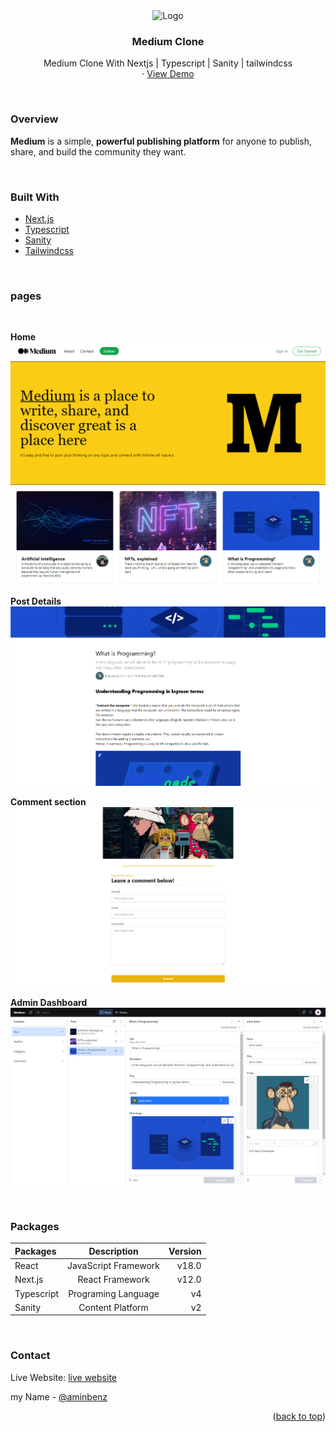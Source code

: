 <div id="top"></div>
<!-- PROJECT LOGO -->

<div align="center">
    <img src="https://cdn-icons-png.flaticon.com/512/5968/5968885.png"  alt="Logo" width="80" height="80">
  <h3 align="center">Medium Clone</h3>

  <p align="center">
    Medium Clone With Nextjs | Typescript | Sanity | tailwindcss
    <br />
    ·
    <a href="https://mediumm.vercel.app">View Demo</a>
  </p>
  <!-- thumbnail -->
  <!-- <img src="https://i.ibb.co/2yQ3yJK/smartmockups-l4bgamyg.jpg"> -->
</div>

<br/>

### Overview

**Medium** is a simple, **powerful publishing platform** for anyone to publish, share, and build the community they want.

<br>

### Built With

<!-- To build this app  were used latest technologies -->

- [Next.js][next]
- [Typescript][ts]
- [Sanity][sanity]
- [Tailwindcss][tailwindcss]

<br/>

### pages

<br/>

**Home**
![meduim][home]

**Post Details**
![meduim][post-details]

**Comment section**
![meduim][comment-section]

**Admin Dashboard**
![meduim][admin-dashboard]

<br/>

### Packages

| Packages   |     Description      | Version |
| :--------- | :------------------: | ------: |
| React      | JavaScript Framework |   v18.0 |
| Next.js    |   React Framework    |   v12.0 |
| Typescript | Programing Language  |      v4 |
| Sanity     |   Content Platform   |      v2 |

<br/>

### Contact

Live Website: [live website][live-website]

my Name - [@aminbenz][me]

<p align="right">(<a href="#top">back to top</a>)</p>

<!-- brand -->

[brand-name]: meduim-clone
[brand-logo]: changeme 'brand logo'

<!-- links -->

[source-code]: https://github.com/aminbenz/meduim-clone
[live-website]: https://mediumm.vercel.app/
[me]: https://aminbenz.vercel.app/

<!-- pages -->

[home]: /poroject/pages/home.png 'Home Page'
[admin-dashboard]: /poroject/pages/admin-dashboard.png 'admin dashboard'
[post-details]: /poroject/pages/post-details.png 'post-details page'
[comment-section]: /poroject/pages/comment-section.png 'comment-section'

<!-- TECK -->

[stripe]: https://stripe.com/
[mongodb]: https://www.mongodb.com/
[mysql]: https://www.mysql.com/
[mongoose]: https://mongoosejs.com/
[express]: https://expressjs.com/
[node]: https://nodejs.org/
[ts]: https://www.typescriptlang.org/
[redux]: https://redux.js.org/
[next]: https://nextjs.org/
[react]: https://reactjs.org/
[js]: https://developer.mozilla.org/en-US/docs/Web/JavaScript
[framermotion]: https://www.framer.com/motion/
[alanai]: https://alan.app/
[mantine]: https://mantine.dev/
[headlessui]: https://headlessui.com/
[chakraui]: https://chakra-ui.com/
[mui]: https://mui.com/
[tailwindcss]: https://tailwindcss.com/
[scss]: https://sass-lang.com/
[css]: https://developer.mozilla.org/en-US/docs/Web/CSS
[html]: https://developer.mozilla.org/en-US/docs/Web/HTML
[sanity]: sanity.io
